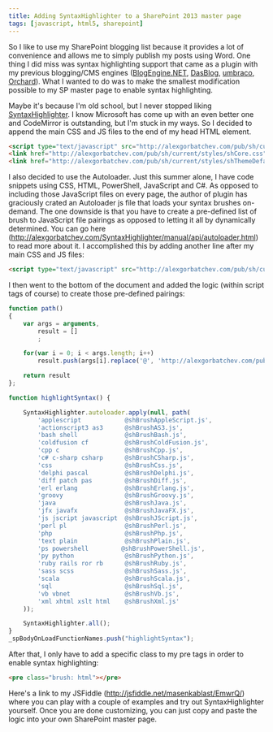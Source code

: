 ```yaml
---
title: Adding SyntaxHighlighter to a SharePoint 2013 master page
tags: [javascript, html5, sharepoint]
---
```


So I like to use my SharePoint blogging list because it provides a lot of convenience and allows me to simply publish my posts using Word. One thing I did miss was syntax highlighting support that came as a plugin with my previous blogging/CMS engines ([BlogEngine.NET](http://www.dotnetblogengine.net/), [DasBlog](http://dasblog.codeplex.com/), [umbraco](http://umbraco.com/), [Orchard](http://www.orchardproject.net/)). What I wanted to do was to make the smallest modification possible to my SP master page to enable syntax highlighting. 

Maybe it's because I'm old school, but I never stopped liking [SyntaxHighlighter](http://alexgorbatchev.com/SyntaxHighlighter/). I know Microsoft has come up with an even better one and CodeMirror is outstanding, but I'm stuck in my ways. So I decided to append the main CSS and JS files to the end of my head HTML element.

``` html
<script type="text/javascript" src="http://alexgorbatchev.com/pub/sh/current/scripts/shCore.js"></script>
<link href="http://alexgorbatchev.com/pub/sh/current/styles/shCore.css" rel="stylesheet" type="text/css" />
<link href="http://alexgorbatchev.com/pub/sh/current/styles/shThemeDefault.css" rel="stylesheet" type="text/css" />
```

I also decided to use the Autoloader. Just this summer alone, I have code snippets using CSS, HTML, PowerShell, JavaScript and C#. As opposed to including those JavaScript files on every page, the author of plugin has graciously crated an Autoloader js file that loads your syntax brushes on-demand. The one downside is that you have to create a pre-defined list of brush to JavaScript file pairings as opposed to letting it all by dynamically determined. You can go here (http://alexgorbatchev.com/SyntaxHighlighter/manual/api/autoloader.html) to read more about it. I accomplished this by adding another line after my main CSS and JS files: 

``` html
<script type="text/javascript" src="http://alexgorbatchev.com/pub/sh/current/scripts/shAutoloader.js"></script>
```

I then went to the bottom of the document and added the logic (within script tags of course) to create those pre-defined pairings: 

``` javascript
function path()
{
    var args = arguments,
        result = []
        ;

    for(var i = 0; i < args.length; i++)
        result.push(args[i].replace('@', 'http://alexgorbatchev.com/pub/sh/current/scripts/'));

    return result
};

function highlightSyntax() {

    SyntaxHighlighter.autoloader.apply(null, path(
        'applescript            @shBrushAppleScript.js',
        'actionscript3 as3      @shBrushAS3.js',
        'bash shell             @shBrushBash.js',
        'coldfusion cf          @shBrushColdFusion.js',
        'cpp c                  @shBrushCpp.js',
        'c# c-sharp csharp      @shBrushCSharp.js',
        'css                    @shBrushCss.js',
        'delphi pascal          @shBrushDelphi.js',
        'diff patch pas         @shBrushDiff.js',
        'erl erlang             @shBrushErlang.js',
        'groovy                 @shBrushGroovy.js',
        'java                   @shBrushJava.js',
        'jfx javafx             @shBrushJavaFX.js',
        'js jscript javascript  @shBrushJScript.js',
        'perl pl                @shBrushPerl.js',
        'php                    @shBrushPhp.js',
        'text plain             @shBrushPlain.js',
        'ps powershell         @shBrushPowerShell.js',
        'py python              @shBrushPython.js',
        'ruby rails ror rb      @shBrushRuby.js',
        'sass scss              @shBrushSass.js',
        'scala                  @shBrushScala.js',
        'sql                    @shBrushSql.js',
        'vb vbnet               @shBrushVb.js',
        'xml xhtml xslt html    @shBrushXml.js'
    ));

    SyntaxHighlighter.all();
}
_spBodyOnLoadFunctionNames.push("highlightSyntax");
```

After that, I only have to add a specific class to my pre tags in order to enable syntax highlighting: 

``` html
<pre class="brush: html"></pre>
```

Here's a link to my JSFiddle (http://jsfiddle.net/masenkablast/EmwrQ/) where you can play with a couple of examples and try out SyntaxHighlighter yourself. Once you are done customizing, you can just copy and paste the logic into your own SharePoint master page.